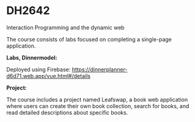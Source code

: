 # DH2642
Interaction Programming and the dynamic web

The course consists of labs focused on completing a single-page application.

**Labs, Dinnermodel:**

Deployed using Firebase: https://dinnerplanner-d6d71.web.app/vue.html#/details

**Project:**

The course includes a project named Leafswap, a book web application where users can create their own book collection, search for books, and read detailed descriptions about specific books.
